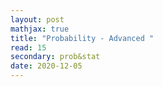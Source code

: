 ```yaml
---
layout: post
mathjax: true
title: "Probability - Advanced "
read: 15
secondary: prob&stat
date: 2020-12-05
---
```


